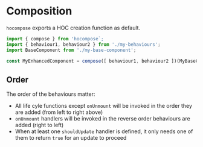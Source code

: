 # Composition

`hocompose` exports a HOC creation function as default.

```js
import { compose } from 'hocompose`;
import { behaviour1, behaviour2 } from './my-behaviours';
import BaseComponent from './my-base-component';

const MyEnhancedComponent = compose([ behaviour1, behaviour2 ])(MyBaseComponent);
```

## Order

The order of the behaviours matter:
- All life cyle functions except `onUnmount` will be invoked in the order they are added (from left to right above)
- `onUnmount` handlers will be invoked in the reverse order behaviours are added (right to left)
- When at least one `shouldUpdate` handler is defined, it only needs one of them to return `true` for an update to proceed